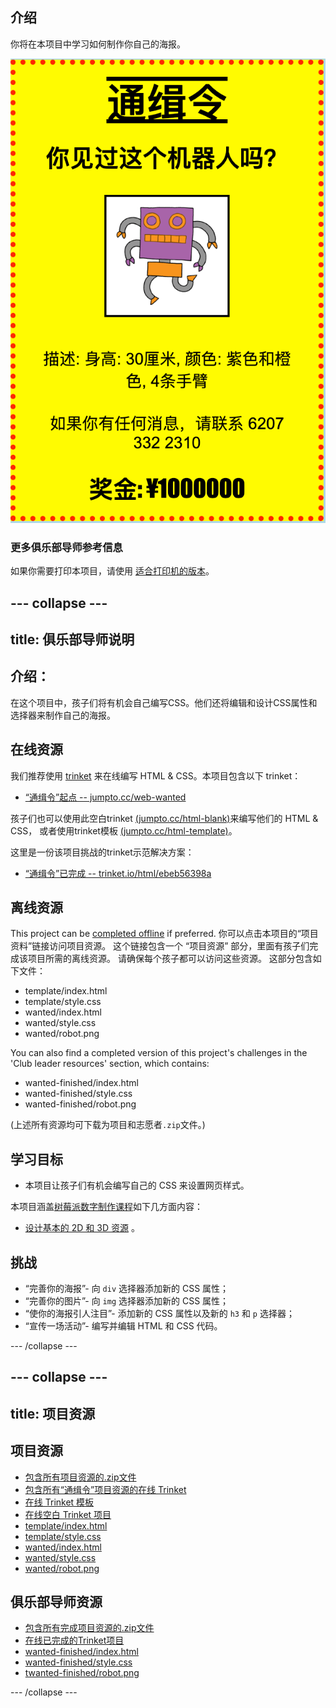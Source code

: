 ## 介绍

你将在本项目中学习如何制作你自己的海报。

![截图](images/wanted-final.png)

### 更多俱乐部导师参考信息

如果你需要打印本项目，请使用 [适合打印机的版本](https://projects.raspberrypi.org/en/projects/wanted/print)。

## \--- collapse \---

## title: 俱乐部导师说明

## 介绍：

在这个项目中，孩子们将有机会自己编写CSS。他们还将编辑和设计CSS属性和选择器来制作自己的海报。

## 在线资源

我们推荐使用 [trinket](https://trinket.io/) 来在线编写 HTML & CSS。本项目包含以下 trinket：

* [“通缉令”起点 -- jumpto.cc/web-wanted](http://jumpto.cc/web-wanted)

孩子们也可以使用此空白trinket [(jumpto.cc/html-blank)](http://jumpto.cc/html-blank)来编写他们的 HTML & CSS， 或者使用trinket模板 [(jumpto.cc/html-template)](http://jumpto.cc/html-template)。

这里是一份该项目挑战的trinket示范解决方案：

* [“通缉令”已完成 -- trinket.io/html/ebeb56398a](https://trinket.io/html/ebeb56398a)

## 离线资源

This project can be [completed offline](https://rpf.io/html-offline) if preferred. 你可以点击本项目的“项目资料”链接访问项目资源。 这个链接包含一个 “项目资源” 部分，里面有孩子们完成该项目所需的离线资源。 请确保每个孩子都可以访问这些资源。 这部分包含如下文件：

* template/index.html
* template/style.css
* wanted/index.html
* wanted/style.css
* wanted/robot.png

You can also find a completed version of this project's challenges in the 'Club leader resources' section, which contains:

* wanted-finished/index.html
* wanted-finished/style.css
* wanted-finished/robot.png

(上述所有资源均可下载为项目和志愿者`.zip`文件。)

## 学习目标

* 本项目让孩子们有机会编写自己的 CSS 来设置网页样式。

本项目涵盖[树莓派数字制作课程](http://rpf.io/curriculum)如下几方面内容：

* [设计基本的 2D 和 3D 资源](https://www.raspberrypi.org/curriculum/design/creator) 。

## 挑战

* “完善你的海报”- 向 `div` 选择器添加新的 CSS 属性；
* “完善你的图片”- 向 `img` 选择器添加新的 CSS 属性；
* “使你的海报引人注目”- 添加新的 CSS 属性以及新的 `h3` 和 `p` 选择器；
* “宣传一场活动”- 编写并编辑 HTML 和 CSS 代码。

\--- /collapse \---

## \--- collapse \---

## title: 项目资源

## 项目资源

* [包含所有项目资源的.zip文件](https://rpf.io/p/en/wanted-go)
* [包含所有“通缉令”项目资源的在线 Trinket](http://jumpto.cc/web-wanted)
* [在线 Trinket 模板](http://jumpto.cc/trinket-template)
* [在线空白 Trinket 项目](http://jumpto.cc/trinket-blank)
* [template/index.html](resources/template-index.html)
* [template/style.css](resources/template-style.css)
* [wanted/index.html](resources/wanted-index.html)
* [wanted/style.css](resources/wanted-style.css)
* [wanted/robot.png](resources/wanted-robot.png)

## 俱乐部导师资源

* [包含所有完成项目资源的.zip文件](https://rpf.io/p/en/wanted-go)
* [在线已完成的Trinket项目](https://trinket.io/html/ebeb56398a)
* [wanted-finished/index.html](resources/wanted-finished-index.html)
* [wanted-finished/style.css](resources/wanted-finished-style.css)
* [twanted-finished/robot.png](resources/twanted-finished-robot.png)

\--- /collapse \---